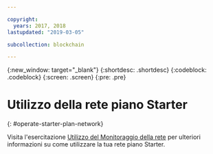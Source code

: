 ```yaml
---

copyright:
  years: 2017, 2018
lastupdated: "2019-03-05"

subcollection: blockchain

---
```


{:new_window: target="_blank"}
{:shortdesc: .shortdesc}
{:codeblock: .codeblock}
{:screen: .screen}
{:pre: .pre}

# Utilizzo della rete piano Starter
{: #operate-starter-plan-network}

Visita l'esercitazione [Utilizzo del Monitoraggio della rete](/docs/services/blockchain/v10_dashboard.html#ibp-dashboard) per ulteriori informazioni su come utilizzare la tua rete piano Starter.
